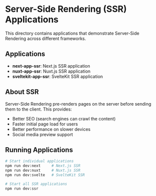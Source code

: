 # Server-Side Rendering (SSR) Applications

This directory contains applications that demonstrate Server-Side Rendering across different frameworks.

## Applications

- **next-app-ssr**: Next.js SSR application
- **nuxt-app-ssr**: Nuxt.js SSR application  
- **sveltekit-app-ssr**: SvelteKit SSR application

## About SSR

Server-Side Rendering pre-renders pages on the server before sending them to the client. This provides:

- Better SEO (search engines can crawl the content)
- Faster initial page load for users
- Better performance on slower devices
- Social media preview support

## Running Applications

```bash
# Start individual applications
npm run dev:next     # Next.js SSR
npm run dev:nuxt     # Nuxt.js SSR  
npm run dev:svelte   # SvelteKit SSR

# Start all SSR applications
npm run dev:ssr
```

